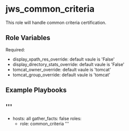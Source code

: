 jws_common_criteria
==================================================

This role will handle common criteria certification.

Role Variables
--------------

Required:

- display_xpath_res_override: default vaule is 'False'
- display_directory_stats_override: default vaule is 'False'
- tomcat_owner_override: default vaule is 'tomcat'
- tomcat_group_override: default vaule is 'tomcat'

Example Playbooks
-----------------

'''
---
- hosts: all
  gather_facts: false
  roles:
    - role: common_criteria
'''